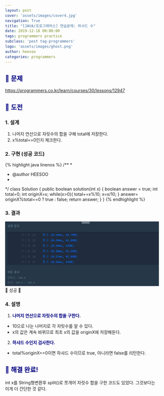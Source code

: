 ```yaml
---
layout: post
cover: 'assets/images/cover4.jpg'
navigation: True
title: "[JAVA/프로그래머스] 연습문제: 하샤드 수"
date: 2019-12-18 00:00:00
tags: programmers practice
subclass: 'post tag-programmers'
logo: 'assets/images/ghost.png'
author: heesoo
categories: programmers
---
```

## <span style="color:navy">👀 문제</span>
<https://programmers.co.kr/learn/courses/30/lessons/12947>

## <span style="color:navy">👊 도전</span>

### 1. 설계
1. 나머지 연산으로 자릿수의 합을 구해 total에 저장한다.
2. x%total==0인지 체크한다.

### 2. 구현 (성공 코드)
{% highlight java linenos %}
/**
 *
 * @author HEESOO
 *
 */
 class Solution {
   public boolean solution(int x) {
       boolean answer = true;
       int total=0;
       int originX=x;
       while(x>0){
           total+=x%10;
           x=x/10;
       }
       answer= originX%total==0 ? true : false;
       return answer;
   }
 }
 {% endhighlight %}

### 3. 결과
![실행결과](./assets/images/191218_13.PNG)
🤟 성공 🤟

### 4. 설명
1. **<span style="color:navy">나머지 연산으로 자릿수의 합을 구한다.</span>**
- 10으로 나눈 나머지로 각 자릿수를 알 수 있다.
- x의 값은 계속 바뀌므로 최초 x의 값을 originX에 저장해둔다.
2. **<span style="color:navy">하샤드 수인지 검사한다.</span>**
- total%originX==0이면 하샤드 수이므로 true, 아니라면 false를 리턴한다.

## <span style="color:navy">👏 해결 완료!</span>
int x를 String형변환후 split()로 쪼개어 자릿수 합을 구한 코드도 있었다. 그것보다는 이게 더 간단한 것 같다.
